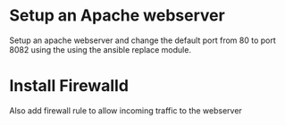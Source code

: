 # Setup an Apache webserver 
Setup an apache webserver and change the default port from 80 to port 8082 using the using the ansible replace module.
# Install Firewalld
Also add firewall rule to allow incoming traffic to the webserver